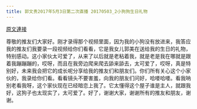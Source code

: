 ```yaml
---
title: 郭文贵2017年5月3日第二次直播 20170503_2小狗狗生日礼物
---
```


[原文連接](https://gnews.org/ThreadView/53483724)

尊敬的推友们大家好。刚才录得那个视频里面，因为我的小狗没有放进来，我答应我的推友们我要录一段视频给你们看看，它是我女儿郭美在送给我的生日的礼物，特别感动。这小家伙太可爱了，从来了以后就是老粘着我，就是老是我在哪就是跟着我蹦蹦蹦的，哎呀，而且在我旁边爬来爬去舔来舔去，太可爱了，哎呀，真是特别好，未来我会把它的成长呢分享给我的推友们和朋友们。你们所有关心这个小家伙的，我录给你们看。看看镜头不要害羞，向我的朋友们问好，哈喽哈喽。看我呐别老看我呀，这个家伙现在已经暗恋上我了。它太懂得这个屋子谁是主人，就跟我好，这狗子也太现实了，太可爱了。好了，谢谢大家，谢谢所有的推友和朋友，谢谢。
